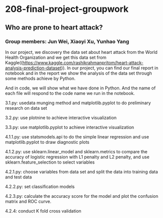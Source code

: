 # 208-final-project-groupwork
## Who are prone to heart attack?
### Group members: Jun Wei, Xiaoyi Xu, Yunhao Yang
In our project, we discovery the data set about heart attack from the World Health Organization and we get this data set from Kaggle((https://www.kaggle.com/rashikrahmanpritom/heart-attack-analysis-prediction-dataset)). In our project, you can find our final report in notebook and in the report we show the analysis of the data set through some methods achieve by Python.

And in code, we will show what we have done in Python. And the name of each file will respond to the code name we run in the notebook.

3.1.py: usedata munging method and matplotlib.pyplot to do preliminary research on data set

3.2.py: use plotnine to achieve interactive visualization

3.3.py: use matplotlib.pyplot to achieve interactive visualization

4.1.1.py: use statsmodels.api to do the simple linear regression and use matplotlib.pyplot to draw diagnostic plots

4.1.2.py: use sklearn.linear_model and sklearn.metrics to compare the accuracy of logistic regression with L1 penalty and L2 penalty, and use sklearn.feature_selection to select variables

4.2.1.py: choose variables from data set and split the data into training data and test data

4.2.2.py: set classification models

4.2.3.py: calculate the accuracy score for the model and plot the confusion matrix and ROC curve.

4.2.4: conduct K fold cross validation

